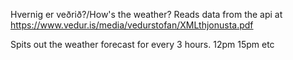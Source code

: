 Hvernig er veðrið?/How's the weather?
Reads data from the api at https://www.vedur.is/media/vedurstofan/XMLthjonusta.pdf

Spits out the weather forecast for every 3 hours. 12pm 15pm etc
